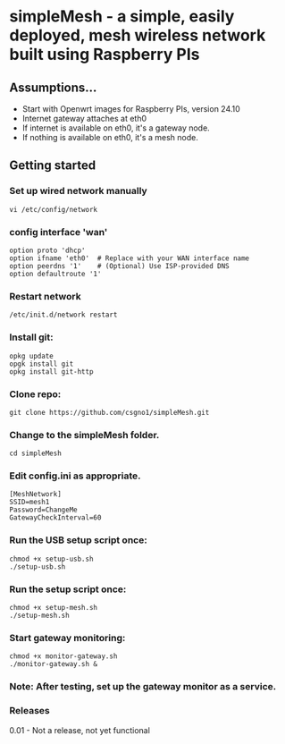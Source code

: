 # simpleMesh - a simple, easily deployed, mesh wireless network built using Raspberry PIs

## Assumptions...

- Start with Openwrt images for Raspberry PIs, version 24.10
- Internet gateway attaches at eth0
- If internet is available on eth0, it's a gateway node.
- If nothing is available on eth0, it's a mesh node.

## Getting started

### Set up wired network manually
    vi /etc/config/network
### config interface 'wan'
    option proto 'dhcp'
    option ifname 'eth0'  # Replace with your WAN interface name
    option peerdns '1'    # (Optional) Use ISP-provided DNS
    option defaultroute '1'

### Restart network

    /etc/init.d/network restart

### Install git:
    opkg update
    opgk install git
    opkg install git-http

### Clone repo:<br>
    git clone https://github.com/csgno1/simpleMesh.git

### Change to the simpleMesh folder.
    cd simpleMesh

### Edit config.ini as appropriate.

    [MeshNetwork]
    SSID=mesh1
    Password=ChangeMe
    GatewayCheckInterval=60

### Run the USB setup script once:
    chmod +x setup-usb.sh
    ./setup-usb.sh

### Run the setup script once:
    chmod +x setup-mesh.sh
    ./setup-mesh.sh

### Start gateway monitoring:
    chmod +x monitor-gateway.sh
    ./monitor-gateway.sh &
### Note: After testing, set up the gateway monitor as a service.

### Releases
0.01 - Not a release, not yet functional
